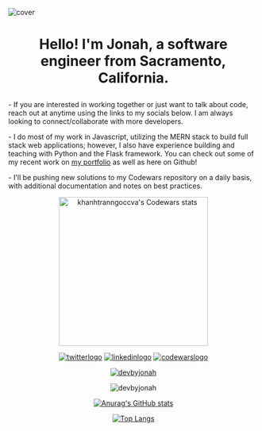 ![cover](https://user-images.githubusercontent.com/102780010/165241581-78a224a2-0a8f-4dfa-98ad-87624361df29.png)


<h1 align="center">
  

 
  Hello! I'm Jonah, a software engineer from Sacramento, California.
</h1>

<p>- If you are interested in working together or just want to talk about code, reach out at anytime using the links to my socials below. I am always looking to connect/collaborate with more developers.</p>
<p>- I do most of my work in Javascript, utilizing the MERN stack to build full stack web applications; however, I also have experience building and teaching with Python and the Flask framework. You can check out some of my recent work on <a href="http://jonahwagner.com">my portfolio</a> as well as here on Github!</p>
<p>- I'll be pushing new solutions to my Codewars repository on a daily basis, with additional documentation and notes on best practices.</p>

<div align="center">
  <img width="300px" src="https://www.codewars.com/users/devbyjonah/badges/large" alt="khanhtranngoccva's Codewars stats">
 </div>

<div align="center">

[![twitterlogo](https://user-images.githubusercontent.com/102780010/165202150-9b2c8d6c-900f-46b0-a277-c354d125d861.png)][1] [![linkedinlogo](https://user-images.githubusercontent.com/102780010/165202391-819d7e6c-f7cd-4d9a-b1cd-ed125ee28264.png)][2] [![codewarslogo](https://user-images.githubusercontent.com/102780010/165202828-603a5375-491d-4163-b42b-e617259ca71f.png)][3]
  
</div>

[1]: http://www.twitter.com/devbyjonah
[2]: https://www.linkedin.com/in/devbyjonah
[3]: https://www.codewars.com/users/devbyjonah

<p align="center"> <a href="https://twitter.com/devbyjonah" target="blank"><img src="https://img.shields.io/twitter/follow/devbyjonah?logo=twitter&style=for-the-badge" alt="devbyjonah" /></a> </p>

<div align ="center">
  
<p><img src="https://github-readme-streak-stats.herokuapp.com/?user=devbyjonah&" alt="devbyjonah" /></p>
  
[![Anurag's GitHub stats](https://github-readme-stats.vercel.app/api?username=devbyjonah)](https://github.com/devbyjonah/github-readme-stats)

  [![Top Langs](https://github-readme-stats.vercel.app/api/top-langs/?username=devbyjonah&layout=compact&hide=Procfile)](https://github.com/devbyjonah/github-readme-stats)

</div>
